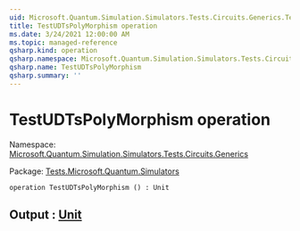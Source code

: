 ```yaml
---
uid: Microsoft.Quantum.Simulation.Simulators.Tests.Circuits.Generics.TestUDTsPolyMorphism
title: TestUDTsPolyMorphism operation
ms.date: 3/24/2021 12:00:00 AM
ms.topic: managed-reference
qsharp.kind: operation
qsharp.namespace: Microsoft.Quantum.Simulation.Simulators.Tests.Circuits.Generics
qsharp.name: TestUDTsPolyMorphism
qsharp.summary: ''
---
```


# TestUDTsPolyMorphism operation

Namespace: [Microsoft.Quantum.Simulation.Simulators.Tests.Circuits.Generics](xref:Microsoft.Quantum.Simulation.Simulators.Tests.Circuits.Generics)

Package: [Tests.Microsoft.Quantum.Simulators](https://nuget.org/packages/Tests.Microsoft.Quantum.Simulators)




```qsharp
operation TestUDTsPolyMorphism () : Unit
```


## Output : [Unit](xref:microsoft.quantum.lang-ref.unit)

